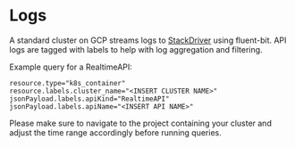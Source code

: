 # Logs

A standard cluster on GCP streams logs to [StackDriver](https://console.cloud.google.com/logs/query) using fluent-bit. API logs are tagged with labels to help with log aggregation and filtering.

Example query for a RealtimeAPI:

```text
resource.type="k8s_container"
resource.labels.cluster_name="<INSERT CLUSTER NAME>"
jsonPayload.labels.apiKind="RealtimeAPI"
jsonPayload.labels.apiName="<INSERT API NAME>"
```

Please make sure to navigate to the project containing your cluster and adjust the time range accordingly before running queries.
